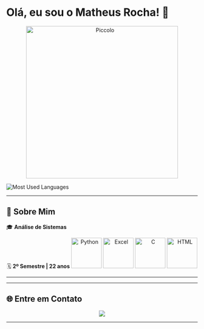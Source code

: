 # Olá, eu sou o Matheus Rocha! 👋

<div align="center">
  <img src="https://i.redd.it/2uha1pm7gbt91.gif" alt="Piccolo" width="400"/>
</div>

![Most Used Languages](https://github-readme-stats.vercel.app/api/top-langs/?username=Mrocha2002&theme=radical&layout=compact&card_width=400)

---

## 🚀 Sobre Mim

🎓 **Análise de Sistemas**   <div align="center">
 🗓️ **2º Semestre | 22 anos**   <img src="https://img.icons8.com/color/96/000000/python--v1.png" alt="Python" width="80"/>
                                <img src="https://img.icons8.com/color/96/000000/microsoft-excel-2019.png" alt="Excel" width="80"/>
                                <img src="https://img.icons8.com/color/96/000000/c-programming.png" alt="C" width="80"/>
                                <img src="https://img.icons8.com/color/96/000000/html-5.png" alt="HTML" width="80"/>
                                </div>


---



---

## 🌐 Entre em Contato

<div align="center">
  <a href="https://www.linkedin.com/in/matheus-rocha-894921266/" target="_blank"><img src="https://img.shields.io/badge/-LinkedIn-%230077B5?style=for-the-badge&logo=linkedin&logoColor=white" target="_blank"></a>
</div>

---

